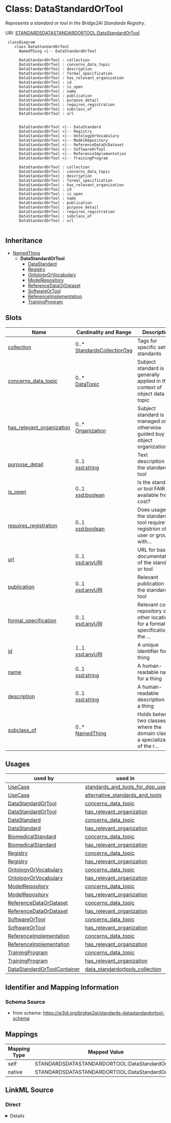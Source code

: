 # Class: DataStandardOrTool
_Represents a standard or tool in the Bridge2AI Standards Registry._




URI: [STANDARDSDATASTANDARDORTOOL:DataStandardOrTool](https://w3id.org/bridge2ai/standards-datastandardortool-schema/DataStandardOrTool)



```mermaid
 classDiagram
    class DataStandardOrTool
      NamedThing <|-- DataStandardOrTool
      
      DataStandardOrTool : collection
      DataStandardOrTool : concerns_data_topic
      DataStandardOrTool : description
      DataStandardOrTool : formal_specification
      DataStandardOrTool : has_relevant_organization
      DataStandardOrTool : id
      DataStandardOrTool : is_open
      DataStandardOrTool : name
      DataStandardOrTool : publication
      DataStandardOrTool : purpose_detail
      DataStandardOrTool : requires_registration
      DataStandardOrTool : subclass_of
      DataStandardOrTool : url
      

      DataStandardOrTool <|-- DataStandard
      DataStandardOrTool <|-- Registry
      DataStandardOrTool <|-- OntologyOrVocabulary
      DataStandardOrTool <|-- ModelRepository
      DataStandardOrTool <|-- ReferenceDataOrDataset
      DataStandardOrTool <|-- SoftwareOrTool
      DataStandardOrTool <|-- ReferenceImplementation
      DataStandardOrTool <|-- TrainingProgram
      
      DataStandardOrTool : collection
      DataStandardOrTool : concerns_data_topic
      DataStandardOrTool : description
      DataStandardOrTool : formal_specification
      DataStandardOrTool : has_relevant_organization
      DataStandardOrTool : id
      DataStandardOrTool : is_open
      DataStandardOrTool : name
      DataStandardOrTool : publication
      DataStandardOrTool : purpose_detail
      DataStandardOrTool : requires_registration
      DataStandardOrTool : subclass_of
      DataStandardOrTool : url
      
```





## Inheritance
* [NamedThing](NamedThing.md)
    * **DataStandardOrTool**
        * [DataStandard](DataStandard.md)
        * [Registry](Registry.md)
        * [OntologyOrVocabulary](OntologyOrVocabulary.md)
        * [ModelRepository](ModelRepository.md)
        * [ReferenceDataOrDataset](ReferenceDataOrDataset.md)
        * [SoftwareOrTool](SoftwareOrTool.md)
        * [ReferenceImplementation](ReferenceImplementation.md)
        * [TrainingProgram](TrainingProgram.md)



## Slots

| Name | Cardinality and Range | Description | Inheritance |
| ---  | --- | --- | --- |
| [collection](collection.md) | 0..* <br/> [StandardsCollectionTag](StandardsCollectionTag.md) | Tags for specific sets of standards | direct |
| [concerns_data_topic](concerns_data_topic.md) | 0..* <br/> [DataTopic](DataTopic.md) | Subject standard is generally applied in the context of object data topic | direct |
| [has_relevant_organization](has_relevant_organization.md) | 0..* <br/> [Organization](Organization.md) | Subject standard is managed or otherwise guided buy the object organization(s... | direct |
| [purpose_detail](purpose_detail.md) | 0..1 <br/> [xsd:string](xsd:string) | Text description of the standard or tool | direct |
| [is_open](is_open.md) | 0..1 <br/> [xsd:boolean](xsd:boolean) | Is the standard or tool FAIR and available free of cost? | direct |
| [requires_registration](requires_registration.md) | 0..1 <br/> [xsd:boolean](xsd:boolean) | Does usage of the standard or tool require registrion of a user or group with... | direct |
| [url](url.md) | 0..1 <br/> [xsd:anyURI](xsd:anyURI) | URL for basic documentation of the standard or tool | direct |
| [publication](publication.md) | 0..1 <br/> [xsd:anyURI](xsd:anyURI) | Relevant publication for the standard or tool | direct |
| [formal_specification](formal_specification.md) | 0..1 <br/> [xsd:anyURI](xsd:anyURI) | Relevant code repository or other location for a formal specification of the ... | direct |
| [id](id.md) | 1..1 <br/> [xsd:anyURI](xsd:anyURI) | A unique identifier for a thing | [NamedThing](NamedThing.md) |
| [name](name.md) | 0..1 <br/> [xsd:string](xsd:string) | A human-readable name for a thing | [NamedThing](NamedThing.md) |
| [description](description.md) | 0..1 <br/> [xsd:string](xsd:string) | A human-readable description for a thing | [NamedThing](NamedThing.md) |
| [subclass_of](subclass_of.md) | 0..* <br/> [NamedThing](NamedThing.md) | Holds between two classes where the domain class is a specialization of the r... | [NamedThing](NamedThing.md) |





## Usages

| used by | used in | type | used |
| ---  | --- | --- | --- |
| [UseCase](UseCase.md) | [standards_and_tools_for_dgp_use](standards_and_tools_for_dgp_use.md) | range | [DataStandardOrTool](DataStandardOrTool.md) |
| [UseCase](UseCase.md) | [alternative_standards_and_tools](alternative_standards_and_tools.md) | range | [DataStandardOrTool](DataStandardOrTool.md) |
| [DataStandardOrTool](DataStandardOrTool.md) | [concerns_data_topic](concerns_data_topic.md) | domain | [DataStandardOrTool](DataStandardOrTool.md) |
| [DataStandardOrTool](DataStandardOrTool.md) | [has_relevant_organization](has_relevant_organization.md) | domain | [DataStandardOrTool](DataStandardOrTool.md) |
| [DataStandard](DataStandard.md) | [concerns_data_topic](concerns_data_topic.md) | domain | [DataStandardOrTool](DataStandardOrTool.md) |
| [DataStandard](DataStandard.md) | [has_relevant_organization](has_relevant_organization.md) | domain | [DataStandardOrTool](DataStandardOrTool.md) |
| [BiomedicalStandard](BiomedicalStandard.md) | [concerns_data_topic](concerns_data_topic.md) | domain | [DataStandardOrTool](DataStandardOrTool.md) |
| [BiomedicalStandard](BiomedicalStandard.md) | [has_relevant_organization](has_relevant_organization.md) | domain | [DataStandardOrTool](DataStandardOrTool.md) |
| [Registry](Registry.md) | [concerns_data_topic](concerns_data_topic.md) | domain | [DataStandardOrTool](DataStandardOrTool.md) |
| [Registry](Registry.md) | [has_relevant_organization](has_relevant_organization.md) | domain | [DataStandardOrTool](DataStandardOrTool.md) |
| [OntologyOrVocabulary](OntologyOrVocabulary.md) | [concerns_data_topic](concerns_data_topic.md) | domain | [DataStandardOrTool](DataStandardOrTool.md) |
| [OntologyOrVocabulary](OntologyOrVocabulary.md) | [has_relevant_organization](has_relevant_organization.md) | domain | [DataStandardOrTool](DataStandardOrTool.md) |
| [ModelRepository](ModelRepository.md) | [concerns_data_topic](concerns_data_topic.md) | domain | [DataStandardOrTool](DataStandardOrTool.md) |
| [ModelRepository](ModelRepository.md) | [has_relevant_organization](has_relevant_organization.md) | domain | [DataStandardOrTool](DataStandardOrTool.md) |
| [ReferenceDataOrDataset](ReferenceDataOrDataset.md) | [concerns_data_topic](concerns_data_topic.md) | domain | [DataStandardOrTool](DataStandardOrTool.md) |
| [ReferenceDataOrDataset](ReferenceDataOrDataset.md) | [has_relevant_organization](has_relevant_organization.md) | domain | [DataStandardOrTool](DataStandardOrTool.md) |
| [SoftwareOrTool](SoftwareOrTool.md) | [concerns_data_topic](concerns_data_topic.md) | domain | [DataStandardOrTool](DataStandardOrTool.md) |
| [SoftwareOrTool](SoftwareOrTool.md) | [has_relevant_organization](has_relevant_organization.md) | domain | [DataStandardOrTool](DataStandardOrTool.md) |
| [ReferenceImplementation](ReferenceImplementation.md) | [concerns_data_topic](concerns_data_topic.md) | domain | [DataStandardOrTool](DataStandardOrTool.md) |
| [ReferenceImplementation](ReferenceImplementation.md) | [has_relevant_organization](has_relevant_organization.md) | domain | [DataStandardOrTool](DataStandardOrTool.md) |
| [TrainingProgram](TrainingProgram.md) | [concerns_data_topic](concerns_data_topic.md) | domain | [DataStandardOrTool](DataStandardOrTool.md) |
| [TrainingProgram](TrainingProgram.md) | [has_relevant_organization](has_relevant_organization.md) | domain | [DataStandardOrTool](DataStandardOrTool.md) |
| [DataStandardOrToolContainer](DataStandardOrToolContainer.md) | [data_standardortools_collection](data_standardortools_collection.md) | range | [DataStandardOrTool](DataStandardOrTool.md) |






## Identifier and Mapping Information







### Schema Source


* from schema: https://w3id.org/bridge2ai/standards-datastandardortool-schema





## Mappings

| Mapping Type | Mapped Value |
| ---  | ---  |
| self | STANDARDSDATASTANDARDORTOOL:DataStandardOrTool |
| native | STANDARDSDATASTANDARDORTOOL:DataStandardOrTool |





## LinkML Source

<!-- TODO: investigate https://stackoverflow.com/questions/37606292/how-to-create-tabbed-code-blocks-in-mkdocs-or-sphinx -->

### Direct

<details>
```yaml
name: DataStandardOrTool
description: Represents a standard or tool in the Bridge2AI Standards Registry.
from_schema: https://w3id.org/bridge2ai/standards-datastandardortool-schema
rank: 1000
is_a: NamedThing
slots:
- collection
- concerns_data_topic
- has_relevant_organization
- purpose_detail
- is_open
- requires_registration
- url
- publication
- formal_specification

```
</details>

### Induced

<details>
```yaml
name: DataStandardOrTool
description: Represents a standard or tool in the Bridge2AI Standards Registry.
from_schema: https://w3id.org/bridge2ai/standards-datastandardortool-schema
rank: 1000
is_a: NamedThing
attributes:
  collection:
    name: collection
    description: Tags for specific sets of standards.
    from_schema: https://w3id.org/bridge2ai/standards-datastandardortool-schema
    rank: 1000
    is_a: node property
    domain: NamedThing
    multivalued: true
    alias: collection
    owner: DataStandardOrTool
    domain_of:
    - DataStandardOrTool
    range: StandardsCollectionTag
  concerns_data_topic:
    name: concerns_data_topic
    description: Subject standard is generally applied in the context of object data
      topic.
    from_schema: https://w3id.org/bridge2ai/standards-datastandardortool-schema
    rank: 1000
    is_a: related_to
    domain: DataStandardOrTool
    multivalued: true
    inherited: true
    alias: concerns_data_topic
    owner: DataStandardOrTool
    domain_of:
    - DataStandardOrTool
    range: DataTopic
  has_relevant_organization:
    name: has_relevant_organization
    description: Subject standard is managed or otherwise guided buy the object organization(s).
    from_schema: https://w3id.org/bridge2ai/standards-datastandardortool-schema
    rank: 1000
    is_a: related_to
    domain: DataStandardOrTool
    multivalued: true
    inherited: true
    alias: has_relevant_organization
    owner: DataStandardOrTool
    domain_of:
    - DataStandardOrTool
    range: Organization
  purpose_detail:
    name: purpose_detail
    description: Text description of the standard or tool.
    from_schema: https://w3id.org/bridge2ai/standards-datastandardortool-schema
    rank: 1000
    is_a: node property
    domain: NamedThing
    alias: purpose_detail
    owner: DataStandardOrTool
    domain_of:
    - DataStandardOrTool
    range: string
  is_open:
    name: is_open
    description: Is the standard or tool FAIR and available free of cost?
    from_schema: https://w3id.org/bridge2ai/standards-datastandardortool-schema
    rank: 1000
    is_a: node property
    domain: NamedThing
    alias: is_open
    owner: DataStandardOrTool
    domain_of:
    - DataStandardOrTool
    range: boolean
  requires_registration:
    name: requires_registration
    description: Does usage of the standard or tool require registrion of a user or
      group with some organization or managerial body?
    from_schema: https://w3id.org/bridge2ai/standards-datastandardortool-schema
    rank: 1000
    is_a: node property
    domain: NamedThing
    alias: requires_registration
    owner: DataStandardOrTool
    domain_of:
    - DataStandardOrTool
    range: boolean
  url:
    name: url
    description: URL for basic documentation of the standard or tool.
    from_schema: https://w3id.org/bridge2ai/standards-schema
    rank: 1000
    is_a: node property
    domain: NamedThing
    alias: url
    owner: DataStandardOrTool
    domain_of:
    - DataStandardOrTool
    - Organization
    range: uriorcurie
  publication:
    name: publication
    description: Relevant publication for the standard or tool. Prefer a DOI or PUBMED.
    from_schema: https://w3id.org/bridge2ai/standards-datastandardortool-schema
    rank: 1000
    is_a: node property
    domain: NamedThing
    alias: publication
    owner: DataStandardOrTool
    domain_of:
    - DataStandardOrTool
    range: uriorcurie
  formal_specification:
    name: formal_specification
    description: Relevant code repository or other location for a formal specification
      of the standard or tool. Often a URL, particularly to a Git repository.
    from_schema: https://w3id.org/bridge2ai/standards-datastandardortool-schema
    rank: 1000
    is_a: node property
    domain: NamedThing
    alias: formal_specification
    owner: DataStandardOrTool
    domain_of:
    - DataStandardOrTool
    range: uriorcurie
  id:
    name: id
    description: A unique identifier for a thing.
    from_schema: https://w3id.org/bridge2ai/standards-schema
    rank: 1000
    slot_uri: schema:identifier
    identifier: true
    alias: id
    owner: DataStandardOrTool
    domain_of:
    - NamedThing
    range: uriorcurie
    required: true
  name:
    name: name
    description: A human-readable name for a thing.
    from_schema: https://w3id.org/bridge2ai/standards-schema
    rank: 1000
    slot_uri: schema:name
    alias: name
    owner: DataStandardOrTool
    domain_of:
    - NamedThing
    range: string
  description:
    name: description
    description: A human-readable description for a thing.
    from_schema: https://w3id.org/bridge2ai/standards-schema
    rank: 1000
    slot_uri: schema:description
    alias: description
    owner: DataStandardOrTool
    domain_of:
    - NamedThing
    range: string
  subclass_of:
    name: subclass_of
    description: Holds between two classes where the domain class is a specialization
      of the range class.
    from_schema: https://w3id.org/bridge2ai/standards-schema
    exact_mappings:
    - rdfs:subClassOf
    - MESH:isa
    narrow_mappings:
    - rdfs:subPropertyOf
    rank: 1000
    is_a: related_to
    domain: NamedThing
    multivalued: true
    inherited: true
    alias: subclass_of
    owner: DataStandardOrTool
    domain_of:
    - NamedThing
    range: NamedThing

```
</details>